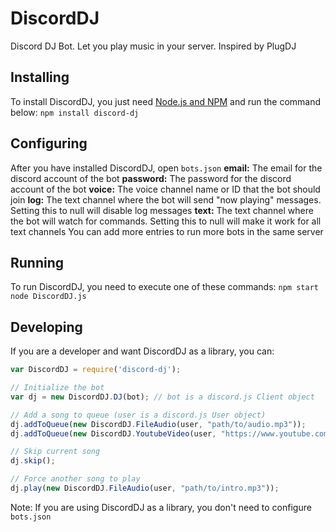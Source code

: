 # DiscordDJ
Discord DJ Bot. Let you play music in your server. Inspired by PlugDJ

## Installing
To install DiscordDJ, you just need [Node.js and NPM](http://nodejs.org) and run the command below:
```npm install discord-dj```

## Configuring
After you have installed DiscordDJ, open `bots.json`
**email:** The email for the discord account of the bot
**password:** The password for the discord account of the bot
**voice:** The voice channel name or ID that the bot should join
**log:** The text channel where the bot will send "now playing" messages. Setting this to null will disable log messages
**text:** The text channel where the bot will watch for commands. Setting this to null will make it work for all text channels
You can add more entries to run more bots in the same server

## Running
To run DiscordDJ, you need to execute one of these commands:
```npm start```
```node DiscordDJ.js```

## Developing
If you are a developer and want DiscordDJ as a library, you can:

```js
var DiscordDJ = require('discord-dj');

// Initialize the bot
var dj = new DiscordDJ.DJ(bot); // bot is a discord.js Client object

// Add a song to queue (user is a discord.js User object)
dj.addToQueue(new DiscordDJ.FileAudio(user, "path/to/audio.mp3"));
dj.addToQueue(new DiscordDJ.YoutubeVideo(user, "https://www.youtube.com/watch?v=CwW6l29vvjI"));

// Skip current song
dj.skip();

// Force another song to play
dj.play(new DiscordDJ.FileAudio(user, "path/to/intro.mp3"));
```

Note: If you are using DiscordDJ as a library, you don't need to configure `bots.json`